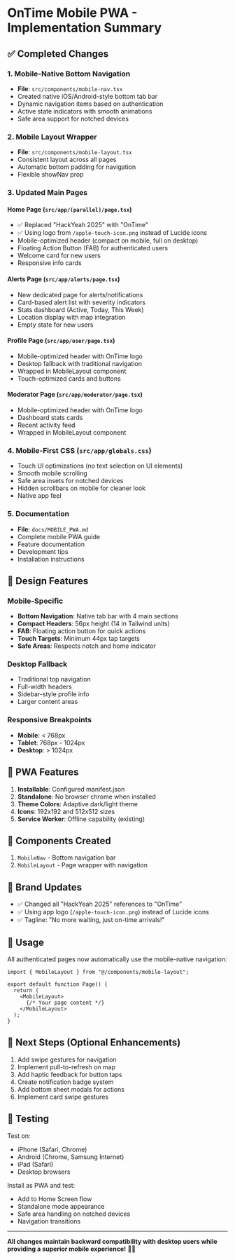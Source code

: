 # OnTime Mobile PWA - Implementation Summary

## ✅ Completed Changes

### 1. Mobile-Native Bottom Navigation
- **File**: `src/components/mobile-nav.tsx`
- Created native iOS/Android-style bottom tab bar
- Dynamic navigation items based on authentication
- Active state indicators with smooth animations
- Safe area support for notched devices

### 2. Mobile Layout Wrapper
- **File**: `src/components/mobile-layout.tsx`
- Consistent layout across all pages
- Automatic bottom padding for navigation
- Flexible showNav prop

### 3. Updated Main Pages

#### Home Page (`src/app/(parallel)/page.tsx`)
- ✅ Replaced "HackYeah 2025" with "OnTime"
- ✅ Using logo from `/apple-touch-icon.png` instead of Lucide icons
- Mobile-optimized header (compact on mobile, full on desktop)
- Floating Action Button (FAB) for authenticated users
- Welcome card for new users
- Responsive info cards

#### Alerts Page (`src/app/alerts/page.tsx`)
- New dedicated page for alerts/notifications
- Card-based alert list with severity indicators
- Stats dashboard (Active, Today, This Week)
- Location display with map integration
- Empty state for new users

#### Profile Page (`src/app/user/page.tsx`)
- Mobile-optimized header with OnTime logo
- Desktop fallback with traditional navigation
- Wrapped in MobileLayout component
- Touch-optimized cards and buttons

#### Moderator Page (`src/app/moderator/page.tsx`)
- Mobile-optimized header with OnTime logo
- Dashboard stats cards
- Recent activity feed
- Wrapped in MobileLayout component

### 4. Mobile-First CSS (`src/app/globals.css`)
- Touch UI optimizations (no text selection on UI elements)
- Smooth mobile scrolling
- Safe area insets for notched devices
- Hidden scrollbars on mobile for cleaner look
- Native app feel

### 5. Documentation
- **File**: `docs/MOBILE_PWA.md`
- Complete mobile PWA guide
- Feature documentation
- Development tips
- Installation instructions

## 🎨 Design Features

### Mobile-Specific
- **Bottom Navigation**: Native tab bar with 4 main sections
- **Compact Headers**: 56px height (14 in Tailwind units)
- **FAB**: Floating action button for quick actions
- **Touch Targets**: Minimum 44px tap targets
- **Safe Areas**: Respects notch and home indicator

### Desktop Fallback
- Traditional top navigation
- Full-width headers
- Sidebar-style profile info
- Larger content areas

### Responsive Breakpoints
- **Mobile**: < 768px
- **Tablet**: 768px - 1024px  
- **Desktop**: > 1024px

## 📱 PWA Features

1. **Installable**: Configured manifest.json
2. **Standalone**: No browser chrome when installed
3. **Theme Colors**: Adaptive dark/light theme
4. **Icons**: 192x192 and 512x512 sizes
5. **Service Worker**: Offline capability (existing)

## 🔧 Components Created

1. `MobileNav` - Bottom navigation bar
2. `MobileLayout` - Page wrapper with navigation

## 🎯 Brand Updates

- ✅ Changed all "HackYeah 2025" references to "OnTime"
- ✅ Using app logo (`/apple-touch-icon.png`) instead of Lucide icons
- ✅ Tagline: "No more waiting, just on-time arrivals!"

## 🚀 Usage

All authenticated pages now automatically use the mobile-native navigation:

```tsx
import { MobileLayout } from "@/components/mobile-layout";

export default function Page() {
  return (
    <MobileLayout>
      {/* Your page content */}
    </MobileLayout>
  );
}
```

## 📝 Next Steps (Optional Enhancements)

1. Add swipe gestures for navigation
2. Implement pull-to-refresh on map
3. Add haptic feedback for button taps
4. Create notification badge system
5. Add bottom sheet modals for actions
6. Implement card swipe gestures

## 🧪 Testing

Test on:
- iPhone (Safari, Chrome)
- Android (Chrome, Samsung Internet)
- iPad (Safari)
- Desktop browsers

Install as PWA and test:
- Add to Home Screen flow
- Standalone mode appearance
- Safe area handling on notched devices
- Navigation transitions

---

**All changes maintain backward compatibility with desktop users while providing a superior mobile experience!** 📱✨
